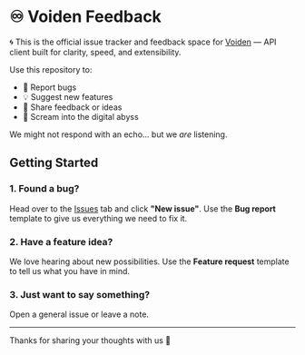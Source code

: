 # ♾️ Voiden Feedback

🌀 This is the official issue tracker and feedback space for [Voiden](https://voiden.md) — API client built for clarity, speed, and extensibility.

Use this repository to:

- 🐛 Report bugs
- 💡 Suggest new features
- 💬 Share feedback or ideas
- 🤯 Scream into the digital abyss

We might not respond with an echo... but we *are* listening.

## Getting Started

### 1. Found a bug?

Head over to the [Issues](https://github.com/voidenhq/feedback/issues) tab and click **"New issue"**. Use the **Bug report** template to give us everything we need to fix it.

### 2. Have a feature idea?

We love hearing about new possibilities. Use the **Feature request** template to tell us what you have in mind.

### 3. Just want to say something?

Open a general issue or leave a note.

---

Thanks for sharing your thoughts with us 💜
